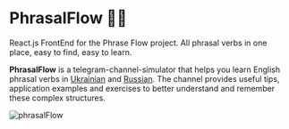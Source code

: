 # PhrasalFlow 💛💙
React.js FrontEnd for the Phrase Flow project. All phrasal verbs in one place, easy to find, easy to learn.

**PhrasalFlow** is a telegram-channel-simulator that helps you learn English phrasal verbs in [Ukrainian](https://t.me/PhrasalFlow) and [Russian](https://t.me/PhrasalFlowRu). The channel provides useful tips, application examples and exercises to better understand and remember these complex structures.

![phrasalFlow](https://github.com/JTOne123/PhrasalFlow/assets/3457140/f89f9fca-a6ca-48a3-8f4c-b2e72bcd84e6)
